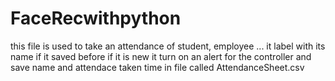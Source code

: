 # FaceRecwithpython
this file is used to take an attendance of student, employee ... 
it label with its name if it saved before
if it is new it turn on an alert for the controller 
and save name and attendace taken time in file called AttendanceSheet.csv
